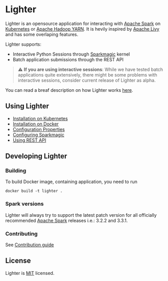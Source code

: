 # Lighter

Lighter is an opensource application for interacting with [Apache Spark](https://spark.apache.org/) on [Kubernetes](https://kubernetes.io/) or [Apache Hadoop YARN](https://hadoop.apache.org/docs/current/hadoop-yarn/hadoop-yarn-site/YARN.html). It is hevily inspired by [Apache Livy](https://livy.incubator.apache.org/) and has some overlaping features.

Lighter supports:
- Interactive Python Sessions through [Sparkmagic](https://github.com/jupyter-incubator/sparkmagic) kernel
- Batch application submissions through the REST API

> :warning: **If you are using interactive sessions**: While we have tested batch applications quite extensively, there might be some problems with interactive sessions, consider current release of Lighter as alpha.

You can read a breaf description on how Lighter works [here](./docs/architecture.md).

## Using Lighter
- [Installation on Kubernetes](./docs/kubernetes.md)
- [Installation on Docker](./docs/docker.md)
- [Configuration Properties](./docs/configuration.md)
- [Configuring Sparkmagic](./docs/sparkmagic.md)
- [Using REST API](./docs/rest.md)

## Developing Lighter

### Building

To build Docker image, containing application, you need to run

```
docker build -t lighter .
```

### Spark versions

Lighter will always try to support the latest patch version for all officially recommended [Apache Spark](https://spark.apache.org/) releases i.e.: 3.2.2 and 3.3.1.

### Contributing

See [Contribution guide](./docs/CONTRIBUTING.md)

## License

Lighter is [MIT](./LICENSE.txt) licensed.

